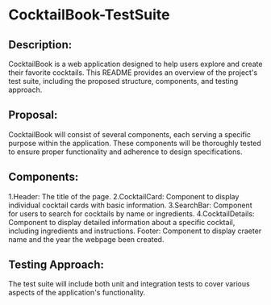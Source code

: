 # CocktailBook-TestSuite

## Description:
CocktailBook is a web application designed to help users explore and create their favorite cocktails. This README provides an overview of the project's test suite, including the proposed structure, components, and testing approach.

## Proposal:
CocktailBook will consist of several components, each serving a specific purpose within the application. These components will be thoroughly tested to ensure proper functionality and adherence to design specifications.

## Components:

1.Header: The title of the page.
2.CocktailCard: Component to display individual cocktail cards with basic information.
3.SearchBar: Component for users to search for cocktails by name or ingredients.
4.CocktailDetails: Component to display detailed information about a specific cocktail, including ingredients and instructions.
Footer: Component to display craeter name and the year the webpage been created.

## Testing Approach:
The test suite will include both unit and integration tests to cover various aspects of the application's functionality.